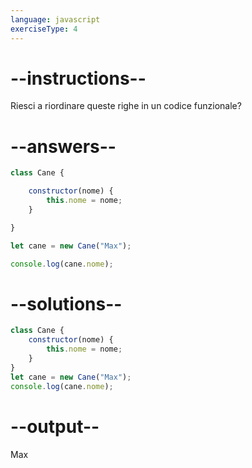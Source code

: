 ```yaml
---
language: javascript
exerciseType: 4
---
```


# --instructions--

Riesci a riordinare queste righe in un codice funzionale?

# --answers--

```javascript
class Cane {
```

```javascript
    constructor(nome) {
        this.nome = nome;
    }
```

```javascript
}
```

```javascript
let cane = new Cane("Max");
```

```javascript
console.log(cane.nome);
```

# --solutions--

```javascript
class Cane {
    constructor(nome) {
        this.nome = nome;
    }
}
let cane = new Cane("Max");
console.log(cane.nome);
```

# --output--

Max

